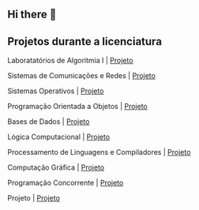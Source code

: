 ## Hi there 👋

## Projetos durante a licenciatura
Laboratatórios de Algoritmia I | [Projeto](https://github.com/joaosilvapkn/LA1)

Sistemas de Comunicações e Redes | [Projeto](https://github.com/joaosilvapkn/SCR-TP)

Sistemas Operativos | [Projeto](https://github.com/joaosilvapkn/SO-PROJETO) 

Programação Orientada a Objetos | [Projeto](https://github.com/joaosilvapkn/POO-PROJETO)

Bases de Dados | [Projeto](https://github.com/joaosilvapkn/BD-PROJETO)

Lógica Computacional | [Projeto](https://github.com/joaosilvapkn/LC)

Processamento de Linguagens e Compiladores | [Projeto](https://github.com/joaosilvapkn/PLC) 

Computação Gráfica | [Projeto](https://github.com/joaosilvapkn/CG-PROJETO)

Programação Concorrente | [Projeto](https://github.com/joaosilvapkn/PC-PROJETO)

Projeto | [Projeto](https://github.com/joaosilvapkn/Projeto)

